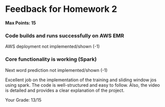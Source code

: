 # Feedback for Homework 2
**Max Points: 15**

### Code builds and runs successfully on AWS EMR
AWS deployment not implemented/shown (-1)

### Core functionality is working (Spark)
Next word prediction not implemented/shown (-1)

Excellent job on the implementation of the training and sliding window jos using spark. The code is well-structured and easy to follow. Also, the video is detailed and provides a clear explanation of the project.

Your Grade: 13/15